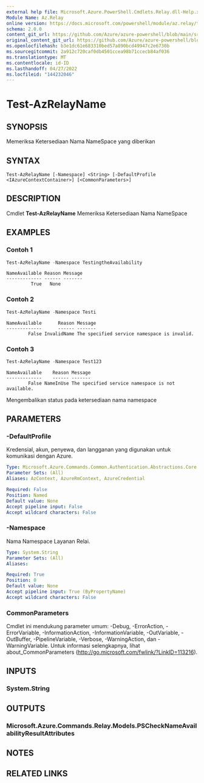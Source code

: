 ```yaml
---
external help file: Microsoft.Azure.PowerShell.Cmdlets.Relay.dll-Help.xml
Module Name: Az.Relay
online version: https://docs.microsoft.com/powershell/module/az.relay/test-azrelayname
schema: 2.0.0
content_git_url: https://github.com/Azure/azure-powershell/blob/main/src/Relay/Relay/help/Test-AzRelayName.md
original_content_git_url: https://github.com/Azure/azure-powershell/blob/main/src/Relay/Relay/help/Test-AzRelayName.md
ms.openlocfilehash: b3e1dc61e683310bed57a890bcd49947c2e6730b
ms.sourcegitcommit: 2a912c720caf0db4501ccea98b71ccecb84af036
ms.translationtype: MT
ms.contentlocale: id-ID
ms.lasthandoff: 04/27/2022
ms.locfileid: "144232046"
---
```

# Test-AzRelayName

## SYNOPSIS
Memeriksa Ketersediaan Nama NameSpace yang diberikan

## SYNTAX

```
Test-AzRelayName [-Namespace] <String> [-DefaultProfile <IAzureContextContainer>] [<CommonParameters>]
```

## DESCRIPTION
Cmdlet **Test-AzRelayName** Memeriksa Ketersediaan Nama NameSpace

## EXAMPLES

### Contoh 1
```powershell
Test-AzRelayName -Namespace TestingtheAvailability
```

```output
NameAvailable Reason Message
------------- ------ -------
         True   None
```

### Contoh 2
```powershell
Test-AzRelayName -Namespace Testi
```

```output
NameAvailable      Reason Message
-------------      ------ -------
        False InvalidName The specified service namespace is invalid.
```

### Contoh 3
```powershell
Test-AzRelayName -Namespace Test123
```

```output
NameAvailable    Reason Message
-------------    ------ -------
        False NameInUse The specified service namespace is not available.
```

Mengembalikan status pada ketersediaan nama namespace

## PARAMETERS

### -DefaultProfile
Kredensial, akun, penyewa, dan langganan yang digunakan untuk komunikasi dengan Azure.

```yaml
Type: Microsoft.Azure.Commands.Common.Authentication.Abstractions.Core.IAzureContextContainer
Parameter Sets: (All)
Aliases: AzContext, AzureRmContext, AzureCredential

Required: False
Position: Named
Default value: None
Accept pipeline input: False
Accept wildcard characters: False
```

### -Namespace
Nama Namespace Layanan Relai.

```yaml
Type: System.String
Parameter Sets: (All)
Aliases:

Required: True
Position: 0
Default value: None
Accept pipeline input: True (ByPropertyName)
Accept wildcard characters: False
```

### CommonParameters
Cmdlet ini mendukung parameter umum: -Debug, -ErrorAction, -ErrorVariable, -InformationAction, -InformationVariable, -OutVariable, -OutBuffer, -PipelineVariable, -Verbose, -WarningAction, dan -WarningVariable. Untuk informasi selengkapnya, lihat about_CommonParameters (http://go.microsoft.com/fwlink/?LinkID=113216).

## INPUTS

### System.String

## OUTPUTS

### Microsoft.Azure.Commands.Relay.Models.PSCheckNameAvailabilityResultAttributes

## NOTES

## RELATED LINKS
